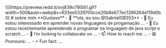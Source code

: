 <!---especial repositório sobre o github--->

<!---comentário, serve para esconder ou ocultar dados ---!>
!()[https://preview.redd.it/ovj839o79l561.gif?width=500&auto=webp&s=633ee5329700cce20b6e677ec1396264e119d0b0]
 # sobre mim **Gustavo**
- 👋 **ola, eu sou @GabrielGB353**
- 👀 Eu estou interessado em aprender novas linguagens de progamação ...
- 🌱 Eu estou recentemante aprendendo a programar na linguagem de java script e scratch ...
- 💞️ I’m looking to collaborate on ...
- 📫 How to reach me ...
- 😄 Pronouns: ...
- ⚡ Fun fact: ...

<!---
GabrielGB353/GabrielGB353 is a ✨ special ✨ repository because its `README.md` (this file) appears on your GitHub profile.
You can click the Preview link to take a look at your changes.
--->
